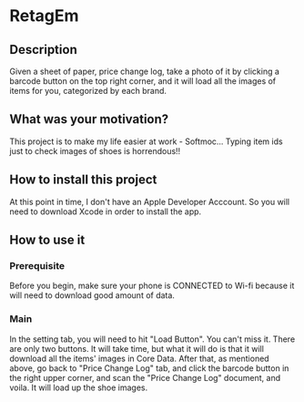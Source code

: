 # RetagEm
## Description
Given a sheet of paper, price change log, take a photo of it by clicking a barcode button on the top right corner, and it will load all the images of items for you, categorized by each brand.

## What was your motivation?
This project is to make my life easier at work - Softmoc... Typing item ids just to check images of shoes is horrendous!!

## How to install this project
At this point in time, I don't have an Apple Developer Acccount. So you will need to download Xcode in order to install the app.

## How to use it
### Prerequisite
Before you begin, make sure your phone is CONNECTED to Wi-fi because it will need to download good amount of data.
### Main
In the setting tab, you will need to hit "Load Button". You can't miss it. There are only two buttons. It will take time, but what it will do is that it will download all the items' images in Core Data.
After that, as mentioned above, go back to "Price Change Log" tab, and click the barcode button in the right upper corner, and scan the "Price Change Log" document, and voila. It will load up the shoe images.


